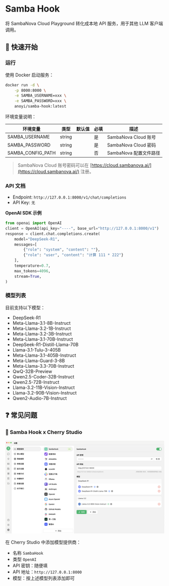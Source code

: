 # Samba Hook

将 SambaNova Cloud Playground 转化成本地 API 服务，用于其他 LLM 客户端调用。

## 🚀 快速开始

### 运行

使用 Docker 启动服务：

```bash
docker run -d \
    -p 8000:8000 \
    -e SAMBA_USERNAME=xxx \
    -e SAMBA_PASSWORD=xxx \
    anoyi/samba-hook:latest
```

环境变量说明：

| 环境变量          | 类型   | 默认值 | 必填 | 描述                   |
| ----------------- | ------ | ------ | ---- | ---------------------- |
| SAMBA_USERNAME    | string |        | 是   | SambaNova Cloud 账号   |
| SAMBA_PASSWORD    | string |        | 是   | SambaNova Cloud 密码   |
| SAMBA_CONFIG_PATH | string |        | 否   | SambaNova 配置文件路径 |

> SambaNova Cloud 账号密码可以在 [https://cloud.sambanova.ai/](https://cloud.sambanova.ai/) 注册。

### API 文档

- Endpoint: `http://127.0.0.1:8000/v1/chat/completions`
- API Key: `无`

**OpenAI SDK 示例**

```python
from openai import OpenAI
client = OpenAI(api_key="----", base_url="http://127.0.0.1:8000/v1")
response = client.chat.completions.create(  
    model="DeepSeek-R1",  
    messages=[    
        {"role": "system", "content": ""},  
        {"role": "user", "content": "计算 111 * 222"}  
    ],  
    temperature=0.7,  
    max_tokens=4096,
    stream=True,
)  
```


### 模型列表

目前支持以下模型：

- DeepSeek-R1
- Meta-Llama-3.1-8B-Instruct
- Meta-Llama-3.2-1B-Instruct
- Meta-Llama-3.2-3B-Instruct
- Meta-Llama-3.1-70B-Instruct
- DeepSeek-R1-Distill-Llama-70B
- Llama-3.1-Tulu-3-405B
- Meta-Llama-3.1-405B-Instruct
- Meta-Llama-Guard-3-8B
- Meta-Llama-3.3-70B-Instruct
- QwQ-32B-Preview
- Qwen2.5-Coder-32B-Instruct
- Qwen2.5-72B-Instruct
- Llama-3.2-11B-Vision-Instruct
- Llama-3.2-90B-Vision-Instruct
- Qwen2-Audio-7B-Instruct


## ❓ 常见问题

### 🍒 Samba Hook x Cherry Studio

![](./imgs/cherry-studio.png)

在 Cherry Studio 中添加模型提供商：
- 名称 `SambaHook`
- 类型 `OpenAI`
- API 密钥：随便填
- API 地址：`http://127.0.0.1:8000`
- 模型：按上述模型列表添加即可